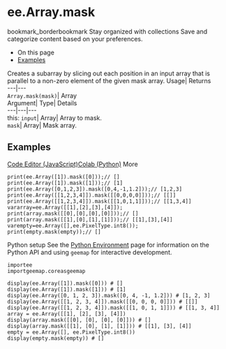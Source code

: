  
#  ee.Array.mask 
bookmark_borderbookmark Stay organized with collections  Save and categorize content based on your preferences.
  * On this page
  * [Examples](https://developers.google.com/earth-engine/apidocs/ee-array-mask#examples)


Creates a subarray by slicing out each position in an input array that is parallel to a non-zero element of the given mask array. 
Usage| Returns  
---|---  
`Array.mask(mask)`| Array  
Argument| Type| Details  
---|---|---  
this: `input`| Array| Array to mask.  
`mask`| Array| Mask array.  
## Examples
[Code Editor (JavaScript)](https://developers.google.com/earth-engine/apidocs/ee-array-mask#code-editor-javascript-sample)[Colab (Python)](https://developers.google.com/earth-engine/apidocs/ee-array-mask#colab-python-sample) More
```
print(ee.Array([1]).mask([0]));// []
print(ee.Array([1]).mask([1]));// [1]
print(ee.Array([0,1,2,3]).mask([0,4,-1,1.2]));// [1,2,3]
print(ee.Array([[1,2,3,4]]).mask([[0,0,0,0]]));// [[]]
print(ee.Array([[1,2,3,4]]).mask([[1,0,1,1]]));// [[1,3,4]]
vararray=ee.Array([[1],[2],[3],[4]]);
print(array.mask([[0],[0],[0],[0]]));// []
print(array.mask([[1],[0],[1],[1]]));// [[1],[3],[4]]
varempty=ee.Array([],ee.PixelType.int8());
print(empty.mask(empty));// []
```
Python setup
See the [ Python Environment](https://developers.google.com/earth-engine/guides/python_install) page for information on the Python API and using `geemap` for interactive development.
```
importee
importgeemap.coreasgeemap
```
```
display(ee.Array([1]).mask([0])) # []
display(ee.Array([1]).mask([1])) # [1]
display(ee.Array([0, 1, 2, 3]).mask([0, 4, -1, 1.2])) # [1, 2, 3]
display(ee.Array([[1, 2, 3, 4]]).mask([[0, 0, 0, 0]])) # [[]]
display(ee.Array([[1, 2, 3, 4]]).mask([[1, 0, 1, 1]])) # [[1, 3, 4]]
array = ee.Array([[1], [2], [3], [4]])
display(array.mask([[0], [0], [0], [0]])) # []
display(array.mask([[1], [0], [1], [1]])) # [[1], [3], [4]]
empty = ee.Array([], ee.PixelType.int8())
display(empty.mask(empty)) # []
```

